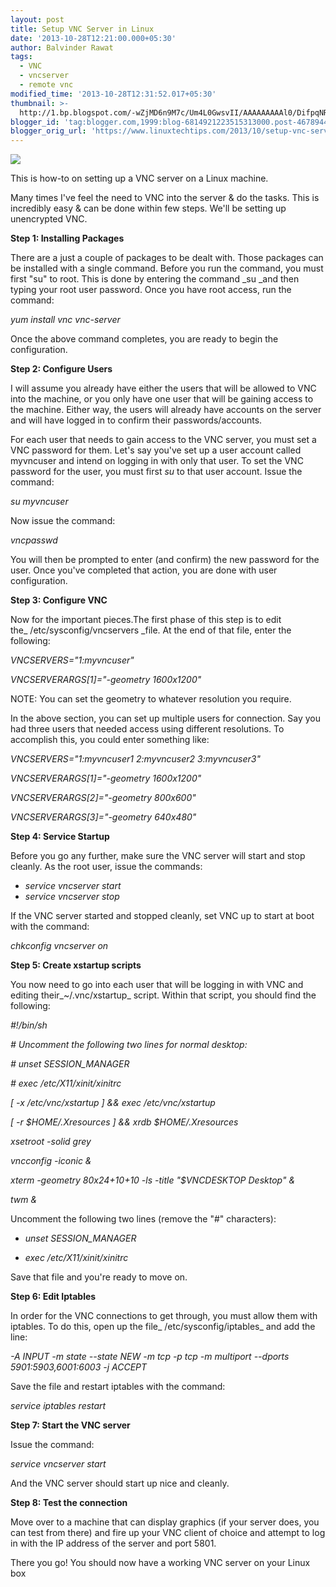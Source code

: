 ```yaml
---
layout: post
title: Setup VNC Server in Linux
date: '2013-10-28T12:21:00.000+05:30'
author: Balvinder Rawat
tags:
  - VNC
  - vncserver
  - remote vnc
modified_time: '2013-10-28T12:31:52.017+05:30'
thumbnail: >-
  http://1.bp.blogspot.com/-wZjMD6n9M7c/Um4L0GwsvII/AAAAAAAAAl0/DifpqNRZ2Go/s72-c/vnc1.png
blogger_id: 'tag:blogger.com,1999:blog-6814921223515313000.post-4678944531279225185'
blogger_orig_url: 'https://www.linuxtechtips.com/2013/10/setup-vnc-server-in-linux.html'
---
```

[![](http://1.bp.blogspot.com/-wZjMD6n9M7c/Um4L0GwsvII/AAAAAAAAAl0/DifpqNRZ2Go/s320/vnc1.png)][1]

  

This is how-to on setting up a VNC server on a Linux machine. 

  

Many times I've feel the need to VNC into the server & do the tasks. This is incredibly easy & can be done within few steps. We'll be setting up unencrypted VNC.

  

**Step 1: Installing Packages**

  

There are a just a couple of packages to be dealt with. Those packages can be installed with a single command. Before you run the command, you must first "su" to root. This is done by entering the command _su _and then typing your root user password. Once you have root access, run the command:

  

_yum install vnc vnc-server_

  

Once the above command completes, you are ready to begin the configuration.

  

  

**Step 2: Configure Users**

  

  

  

I will assume you already have either the users that will be allowed to VNC into the machine, or you only have one user that will be gaining access to the machine. Either way, the users will already have accounts on the server and will have logged in to confirm their passwords/accounts.

For each user that needs to gain access to the VNC server, you must set a VNC password for them. Let's say you've set up a user account called myvncuser and intend on logging in with only that user. To set the VNC password for the user, you must first _su_ to that user account. Issue the command:

_su myvncuser_

Now issue the command:

_vncpasswd_

You will then be prompted to enter (and confirm) the new password for the user. Once you've completed that action, you are done with user configuration.

**Step 3: Configure VNC**

Now for the important pieces.The first phase of this step is to edit the_ /etc/sysconfig/vncservers _file. At the end of that file, enter the following:

_VNCSERVERS="1:myvncuser"_

_VNCSERVERARGS\[1\]="-geometry 1600x1200"_

NOTE: You can set the geometry to whatever resolution you require.

In the above section, you can set up multiple users for connection. Say you had three users that needed access using different resolutions. To accomplish this, you could enter something like:

_VNCSERVERS="1:myvncuser1 2:myvncuser2 3:myvncuser3"_

_VNCSERVERARGS\[1\]="-geometry 1600x1200"_

_VNCSERVERARGS\[2\]="-geometry 800x600"_

_VNCSERVERARGS\[3\]="-geometry 640x480"_

**Step 4: Service Startup**

Before you go any further, make sure the VNC server will start and stop cleanly. As the root user, issue the commands:

*   _service vncserver start_
*   _service vncserver stop_

If the VNC server started and stopped cleanly, set VNC up to start at boot with the command:

_chkconfig vncserver on_

**Step 5: Create xstartup scripts**

You now need to go into each user that will be logging in with VNC and editing their_~/.vnc/xstartup_ script. Within that script, you should find the following:

  
_#!/bin/sh_

  

  
_\# Uncomment the following two lines for normal desktop:_

  

  
_\# unset SESSION_MANAGER_

  

  
_\# exec /etc/X11/xinit/xinitrc_

  

  
_\[ -x /etc/vnc/xstartup \] && exec /etc/vnc/xstartup_

  

  
_\[ -r $HOME/.Xresources \] && xrdb $HOME/.Xresources_

  

  
_xsetroot -solid grey_

  

  
_vncconfig -iconic &_

  

  
_xterm -geometry 80x24+10+10 -ls -title "$VNCDESKTOP Desktop" &_

  
_twm &_  
  

  
Uncomment the following two lines (remove the "#" characters):

  

  
*   _unset SESSION_MANAGER_
  
*   _exec /etc/X11/xinit/xinitrc_
  

  

  
Save that file and you're ready to move on.

  

  
**Step 6: Edit Iptables**

  

  
In order for the VNC connections to get through, you must allow them with iptables. To do this, open up the file_ /etc/sysconfig/iptables_ and add the line:

  

_-A INPUT -m state --state NEW -m tcp -p tcp -m multiport --dports 5901:5903,6001:6003 -j ACCEPT_

Save the file and restart iptables with the command:

_service iptables restart_

  
**Step 7: Start the VNC server**

  

  
Issue the command:

  

_service vncserver start_

And the VNC server should start up nice and cleanly.

**Step 8: Test the connection**

Move over to a machine that can display graphics (if your server does, you can test from there) and fire up your VNC client of choice and attempt to log in with the IP address of the server and port 5801.

There you go! You should now have a working VNC server on your Linux box

[1]: http://1.bp.blogspot.com/-wZjMD6n9M7c/Um4L0GwsvII/AAAAAAAAAl0/DifpqNRZ2Go/s1600/vnc1.png

